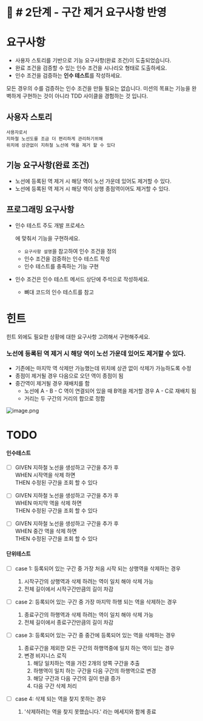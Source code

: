 # 🚀 # 2단계 - 구간 제거 요구사항 반영

# 요구사항

- 사용자 스토리를 기반으로 기능 요구사항(완료 조건)이 도출되었습니다.
- 완료 조건을 검증할 수 있는 인수 조건을 시나리오 형태로 도출하세요.
- 인수 조건을 검증하는 **인수 테스트**를 작성하세요.



모든 경우의 수를 검증하는 인수 조건을 만들 필요는 없습니다. 미션의 목표는 기능을 완벽하게 구현하는 것이 아니라 TDD 사이클을 경험하는 것 입니다.

## 사용자 스토리

```plaintext
사용자로서
지하철 노선도를 조금 더 편리하게 관리하기위해
위치에 상관없이 지하철 노선에 역을 제거 할 수 있다
```

## 기능 요구사항(완료 조건)

- 노선에 등록된 역 제거 시 해당 역이 노선 가운데 있어도 제거할 수 있다.
- 노선에 등록된 역 제거 시 해당 역이 상행 종점역이어도 제거할 수 있다.

## 프로그래밍 요구사항

- 인수 테스트 주도 개발 프로세스

  에 맞춰서 기능을 구현하세요.

  - `요구사항 설명`을 참고하여 인수 조건을 정의
  - 인수 조건을 검증하는 인수 테스트 작성
  - 인수 테스트를 충족하는 기능 구현

- 인수 조건은 인수 테스트 메서드 상단에 주석으로 작성하세요.

  - 뼈대 코드의 인수 테스트를 참고

# 힌트



힌트 외에도 필요한 상황에 대한 요구사항 고려해서 구현해주세요.

### 노선에 등록된 역 제거 시 해당 역이 노선 가운데 있어도 제거할 수 있다.

- 기존에는 마지막 역 삭제만 가능했는데 위치에 상관 없이 삭제가 가능하도록 수정
- 종점이 제거될 경우 다음으로 오던 역이 종점이 됨
- 중간역이 제거될 경우 재배치를 함
  - 노선에 A - B - C 역이 연결되어 있을 때 B역을 제거할 경우 A - C로 재배치 됨
  - 거리는 두 구간의 거리의 합으로 정함

![image.png](https://nextstep-storage.s3.ap-northeast-2.amazonaws.com/a8751b272c36421481c779e5a743a928)


# TODO

#### 인수테스트

- [ ] GIVEN 지하철 노선을 생성하고 구간을 추가 후</br>
  WHEN 시작역을 삭제 하면</br>
  THEN 수정된 구간을 조회 할 수 있다

- [ ] GIVEN 지하철 노선을 생성하고 구간을 추가 후</br>
  WHEN 마지막 역을 삭제 하면</br>
  THEN 수정된 구간을 조회 할 수 있다

- [ ] GIVEN 지하철 노선을 생성하고 구간을 추가 후</br>
  WHEN 중간 역을 삭제 하면</br>
  THEN 수정된 구간을 조회 할 수 있다

#### 단위테스트

- [ ] case 1:  등록되어 있는 구간 중 가장 처음 시작 되는 상행역을 삭제하는 경우
    1. 시작구간의 상행역과 삭제 하려는 역이 일치 해야 삭제 가능
    2. 전체 길이에서 시작구간만큼의 길이 차감 

- [ ] case 2: 등록되어 있는 구간 중 가장 마지막 하행 되는 역을 삭제하는 경우
    1. 종료구간의 하행역과 삭제 하려는 역이 일치 해야 삭제 가능
    2. 전체 길이에서 종료구간만큼의 길이 차감

- [ ] case 3: 등록되어 있는 구간 중 중간에 등록되어 있는 역을 삭제하는 경우
    1. 종료구간을 제외한 모든 구간의 하행역중에 일치 하는 역이 있는 경우
    2. 변경 비지니스 로직
       1. 해당 일치하는 역을 가진 2개의 양쪽 구간을 추출
       2. 하행역이 일치 하는 구간을 다음 구간의 하행역으로 변경
       3. 해당 구간과 다음 구간의 길이 만큼 증가
       4. 다음 구간 삭제 처리

- [ ] case 4: 삭제 되는 역을 찾지 못하는 경우
    1. '삭제하려는 역을 찾지 못했습니다.' 라는 메세지와 함께 종료
